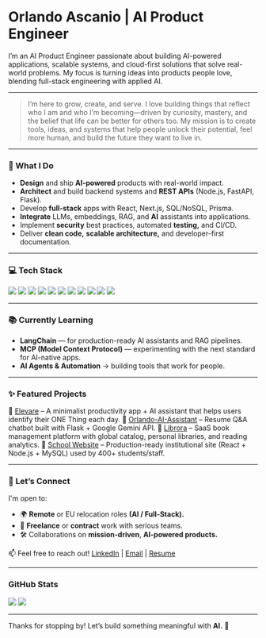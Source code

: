 # Orlando Ascanio | AI Product Engineer

I’m an AI Product Engineer passionate about building AI-powered applications, scalable systems, and cloud-first solutions that solve real-world problems. My focus is turning ideas into products people love, blending full-stack engineering with applied AI.

---

> I’m here to grow, create, and serve.
> I love building things that reflect who I am and who I’m becoming—driven by curiosity, mastery, and the belief that life can be better for others too.
> My mission is to create tools, ideas, and systems that help people unlock their potential, feel more human, and build the future they want to live in.

---

### 🔧 What I Do
- **Design** and ship **AI-powered** products with real-world impact.
- **Architect** and build backend systems and **REST APIs** (Node.js, FastAPI, Flask).
- Develop **full-stack** apps with React, Next.js, SQL/NoSQL, Prisma.
- **Integrate** LLMs, embeddings, RAG, and **AI** assistants into applications.
- Implement **security** best practices, automated **testing,** and CI/CD.
- Deliver **clean code,** **scalable architecture,** and developer-first documentation.

---

### 💻 Tech Stack
<span> 
<img src="https://img.shields.io/badge/javascript-%23323330.svg?style=for-the-badge&logo=javascript&logoColor=%23F7DF1E">
<img src="https://img.shields.io/badge/python-3670A0?style=for-the-badge&logo=python&logoColor=ffdd54"> 
<img src="https://img.shields.io/badge/typescript-%23007ACC.svg?style=for-the-badge&logo=typescript&logoColor=white">
<img src="https://img.shields.io/badge/express.js-%23404d59.svg?style=for-the-badge&logo=express&logoColor=%2361DAFB">
<img src="https://img.shields.io/badge/fastapi-005571?style=for-the-badge&logo=fastapi">
<img src="https://img.shields.io/badge/flask-000000?style=for-the-badge&logo=flask&logoColor=white">
<img src="https://img.shields.io/badge/node.js-6DA55F?style=for-the-badge&logo=node.js&logoColor=white">
<img src="https://img.shields.io/badge/react-%2320232a.svg?style=for-the-badge&logo=react&logoColor=%2361DAFB"> 
<img src="https://img.shields.io/badge/next.js-black?style=for-the-badge&logo=next.js&logoColor=white"> 
<img src="https://img.shields.io/badge/docker-%230db7ed.svg?style=for-the-badge&logo=docker&logoColor=white">  
<img src="https://img.shields.io/badge/git-%23F05033.svg?style=for-the-badge&logo=git&logoColor=white"> 
</span>

---

### 📚 Currently Learning
- **LangChain** — for production-ready AI assistants and RAG pipelines.  
- **MCP (Model Context Protocol)** — experimenting with the next standard for AI-native apps. 
-  **AI Agents & Automation** → building tools that work for people.

---

### ✨ Featured Projects

 🔹 [Elevare](https://github.com/Gojer16/Elevare) – A minimalist productivity app + AI assistant that helps users identify their ONE Thing each day.
 🔹 [Orlando-AI-Assistant](https://github.com/Gojer16/Orlando-AI-Assistant) – Resume Q&A chatbot built with Flask + Google Gemini API.
 🔹 [Librora](https://github.com/Gojer16/Librora) – SaaS book management platform with global catalog, personal libraries, and reading analytics. 
 🔹 [School Website](https://github.com/Gojer16/School-Webiste) – Production-ready institutional site (React + Node.js + MySQL) used by 400+ students/staff.

---

### 🤝 Let’s Connect
I'm open to:
- 🌍 **Remote** or EU relocation roles **(AI / Full-Stack).**
- 🧩 **Freelance** or **contract** work with serious teams.
- 🛠 Collaborations on **mission-driven**, **AI-powered products.**

📫 Feel free to reach out!
[LinkedIn](https://www.linkedin.com/in/orlando-ascanio-dev) | [Email](mailto:gojer@naver.com) | [Resume](http://react-basic-resume.vercel.app)

---

### GitHub Stats
[![](https://github-readme-stats.vercel.app/api?username=gojer16&show_icons=true&theme=tokyonight&hide_border=true&locale=en)](https://github.com/gojer16)
[![](https://github-readme-streak-stats.herokuapp.com/?user=gojer16&theme=material-palenight)](https://github.com/gojer16)

---

Thanks for stopping by! Let’s build something meaningful with **AI.** 🙌

